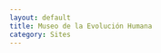 ```yaml
---
layout: default
title: Museo de la Evolución Humana
category: Sites
---
```


<img src="http://josemdev.com/mirkopf/sites/MEH_home_marzo12.jpg" class="inline-left" title="" alt="" /> <br />

<img src="http://josemdev.com/mirkopf/sites/MEH_museo_plano_v2.jpg" class="inline-left" title="" alt="" />
